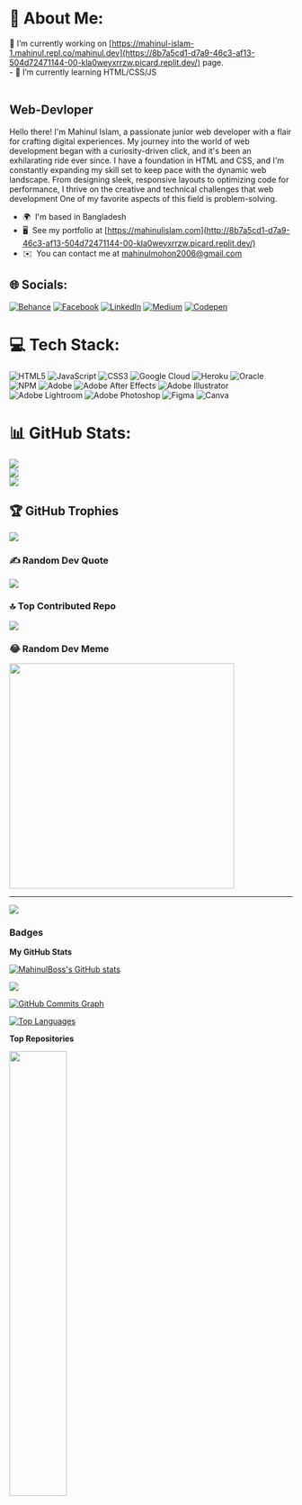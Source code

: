 # 💫 About Me:
🔭 I’m currently working on [https://mahinul-islam-1.mahinul.repl.co/mahinul.dev](https://8b7a5cd1-d7a9-46c3-af13-504d72471144-00-kla0weyxrrzw.picard.replit.dev/) page. <br>- 🌱 I’m currently learning HTML/CSS/JS<br><br> 

Web-Devloper
------------

Hello there! I'm Mahinul Islam, a passionate junior web developer with a flair for crafting digital experiences. My journey into the world of web development began with a curiosity-driven click, and it's been an exhilarating ride ever since. I have a foundation in HTML and CSS, and I'm constantly expanding my skill set to keep pace with the dynamic web landscape. From designing sleek, responsive layouts to optimizing code for performance, I thrive on the creative and technical challenges that web development One of my favorite aspects of this field is problem-solving.

* 🌍  I'm based in Bangladesh
* 🖥️  See my portfolio at [https://mahinulislam.com](http://8b7a5cd1-d7a9-46c3-af13-504d72471144-00-kla0weyxrrzw.picard.replit.dev/)
* ✉️  You can contact me at [mahinulmohon2006@gmail.com](mailto:mahinulmohon2006@gmail.com)


## 🌐 Socials:
[![Behance](https://img.shields.io/badge/Behance-1769ff?logo=behance&logoColor=white)](https://behance.net/mahinulislam1) [![Facebook](https://img.shields.io/badge/Facebook-%231877F2.svg?logo=Facebook&logoColor=white)](https://facebook.com/mahinuladri) [![LinkedIn](https://img.shields.io/badge/LinkedIn-%230077B5.svg?logo=linkedin&logoColor=white)](https://linkedin.com/in/mahinul-islam-6a1937281) [![Medium](https://img.shields.io/badge/Medium-12100E?logo=medium&logoColor=white)](https://medium.com/@@Mahinulislam123) [![Codepen](https://img.shields.io/badge/Codepen-000000?style=for-the-badge&logo=codepen&logoColor=white)](https://codepen.io/mahinulislam) 

# 💻 Tech Stack:
![HTML5](https://img.shields.io/badge/html5-%23E34F26.svg?style=for-the-badge&logo=html5&logoColor=white) ![JavaScript](https://img.shields.io/badge/javascript-%23323330.svg?style=for-the-badge&logo=javascript&logoColor=%23F7DF1E) ![CSS3](https://img.shields.io/badge/css3-%231572B6.svg?style=for-the-badge&logo=css3&logoColor=white) ![Google Cloud](https://img.shields.io/badge/GoogleCloud-%234285F4.svg?style=for-the-badge&logo=google-cloud&logoColor=white) ![Heroku](https://img.shields.io/badge/heroku-%23430098.svg?style=for-the-badge&logo=heroku&logoColor=white) ![Oracle](https://img.shields.io/badge/Oracle-F80000?style=for-the-badge&logo=oracle&logoColor=white) ![NPM](https://img.shields.io/badge/NPM-%23CB3837.svg?style=for-the-badge&logo=npm&logoColor=white) ![Adobe](https://img.shields.io/badge/adobe-%23FF0000.svg?style=for-the-badge&logo=adobe&logoColor=white) ![Adobe After Effects](https://img.shields.io/badge/Adobe%20After%20Effects-9999FF.svg?style=for-the-badge&logo=Adobe%20After%20Effects&logoColor=white) ![Adobe Illustrator](https://img.shields.io/badge/adobe%20illustrator-%23FF9A00.svg?style=for-the-badge&logo=adobe%20illustrator&logoColor=white) ![Adobe Lightroom](https://img.shields.io/badge/Adobe%20Lightroom-31A8FF.svg?style=for-the-badge&logo=Adobe%20Lightroom&logoColor=white) ![Adobe Photoshop](https://img.shields.io/badge/adobe%20photoshop-%2331A8FF.svg?style=for-the-badge&logo=adobe%20photoshop&logoColor=white) ![Figma](https://img.shields.io/badge/figma-%23F24E1E.svg?style=for-the-badge&logo=figma&logoColor=white) ![Canva](https://img.shields.io/badge/Canva-%2300C4CC.svg?style=for-the-badge&logo=Canva&logoColor=white)
# 📊 GitHub Stats:
![](https://github-readme-stats.vercel.app/api?username=MahinulBoss&theme=highcontrast&hide_border=false&include_all_commits=true&count_private=true)<br/>
![](https://github-readme-streak-stats.herokuapp.com/?user=MahinulBoss&theme=highcontrast&hide_border=false)<br/>
![](https://github-readme-stats.vercel.app/api/top-langs/?username=MahinulBoss&theme=highcontrast&hide_border=false&include_all_commits=true&count_private=true&layout=compact)

## 🏆 GitHub Trophies
![](https://github-profile-trophy.vercel.app/?username=MahinulBoss&theme=darkhub&no-frame=false&no-bg=false&margin-w=4)

### ✍️ Random Dev Quote
![](https://quotes-github-readme.vercel.app/api?type=vetical&theme=dark)

### 🔝 Top Contributed Repo
![](https://github-contributor-stats.vercel.app/api?username=MahinulBoss&limit=5&theme=dark&combine_all_yearly_contributions=true)

### 😂 Random Dev Meme
<img src='https://randommeme-five.vercel.app/' style="height: 400px;"/>

---
[![](https://visitcount.itsvg.in/api?id=MahinulBoss&icon=0&color=12)](https://visitcount.itsvg.in)

<!-- Proudly created with GPRM ( https://gprm.itsvg.in ) -->
### Badges

<b>My GitHub Stats</b>

<a href="http://www.github.com/MahinulBoss"><img src="https://github-readme-stats.vercel.app/api?username=MahinulBoss&show_icons=true&hide=&count_private=true&title_color=3382ed&text_color=a855f7&icon_color=0891b2&bg_color=171717&hide_border=true&show_icons=true" alt="MahinulBoss's GitHub stats" /></a>

<a href="http://www.github.com/MahinulBoss"><img src="https://github-readme-streak-stats.herokuapp.com/?user=MahinulBoss&stroke=a855f7&background=171717&ring=3382ed&fire=3382ed&currStreakNum=a855f7&currStreakLabel=3382ed&sideNums=a855f7&sideLabels=a855f7&dates=a855f7&hide_border=true" /></a>

<a href="http://www.github.com/MahinulBoss"><img src="https://github-readme-activity-graph.cyclic.app/graph?username=MahinulBoss&bg_color=171717&color=a855f7&line=0891b2&point=a855f7&area_color=171717&area=true&hide_border=true&custom_title=GitHub%20Commits%20Graph" alt="GitHub Commits Graph" /></a>

<a href="https://github.com/MahinulBoss" align="left"><img src="https://github-readme-stats.vercel.app/api/top-langs/?username=MahinulBoss&langs_count=10&title_color=3382ed&text_color=a855f7&icon_color=0891b2&bg_color=171717&hide_border=true&locale=en&custom_title=Top%20%Languages" alt="Top Languages" /></a>

<b>Top Repositories</b>

<div width="100%" align="center"><a href="https://github.com/MahinulBoss/mahinulislam" align="left"><img align="left" width="45%" src="https://github-readme-stats.vercel.app/api/pin/?username=MahinulBoss&repo=mahinulislam&title_color=3382ed&text_color=a855f7&icon_color=0891b2&bg_color=171717&hide_border=true&locale=en" /></a></div><br /><br /><br /><br /><br /><br /><br />
